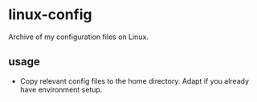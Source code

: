 linux-config
=======

Archive of my configuration files on Linux.

usage
-----

* Copy relevant config files to the home directory. Adapt if you already have environment setup.
